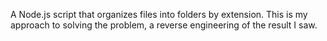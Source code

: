 A Node.js script that organizes files into folders by extension. This is my approach to solving the problem, a reverse engineering of the result I saw.    